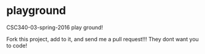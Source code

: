 # playground
CSC340-03-spring-2016 play ground!

Fork this project, add to it, and send me a pull request!!!
They dont want you to code! 
